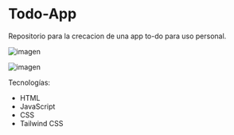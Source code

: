 # Todo-App
Repositorio para la crecacion de una app to-do para uso personal.

![imagen](https://github.com/Achellx/achellx.github.io/assets/64869366/16ad891f-2dd5-4f86-9c1c-e6d622db7629)

![imagen](https://github.com/Achellx/achellx.github.io/assets/64869366/213e415e-f8c8-47d6-9cdb-07c2b31f3896)


Tecnologías:
* HTML 
* JavaScript 
* CSS
* Tailwind CSS

